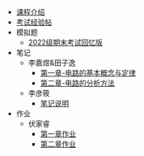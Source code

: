 - [课程介绍](docs/课内笔记/大二上/电路与电子学/README.md)
- [考试经验帖](docs/课内笔记/大二上/电路与电子学/考试经验帖.md)
- 模拟题
  - [2022级期末考试回忆版](docs/课内笔记/大二上/电路与电子学/模拟题/2022级期末考试回忆版.md)
- 笔记
  - 李嘉煜&田子逸
    - [第一章-电路的基本概念与定律](docs/课内笔记/大二上/电路与电子学/笔记/李嘉煜&田子逸/第一章-电路的基本概念与定律.md)
    - [第二章-电路的分析方法](docs/课内笔记/大二上/电路与电子学/笔记/李嘉煜&田子逸/第二章-电路的分析方法.md)
  - 李彦筱
    - [笔记说明](docs/课内笔记/大二上/电路与电子学/笔记/李彦筱/笔记说明.md)
- 作业
  - 伏家睿
    - [第一章作业](docs/课内笔记/大二上/电路与电子学/作业/伏家睿/第一章作业.md)
    - [第二章作业](docs/课内笔记/大二上/电路与电子学/作业/伏家睿/第二章作业.md)